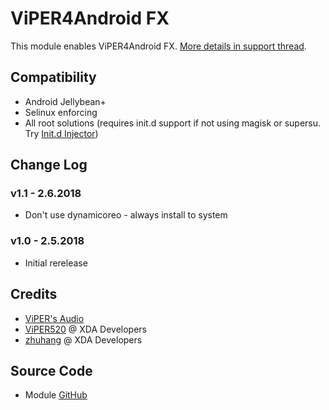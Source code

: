 # ViPER4Android FX
This module enables ViPER4Android FX. [More details in support thread](https://forum.xda-developers.com/apps/magisk/module-viper4android-fx-2-5-0-5-t3577058).

## Compatibility
* Android Jellybean+
* Selinux enforcing
* All root solutions (requires init.d support if not using magisk or supersu. Try [Init.d Injector](https://forum.xda-developers.com/android/software-hacking/mod-universal-init-d-injector-wip-t3692105))

## Change Log
### v1.1 - 2.6.2018
* Don't use dynamicoreo - always install to system

### v1.0 - 2.5.2018
* Initial rerelease

## Credits
* [ViPER's Audio](http://vipersaudio.com/blog/)
* [ViPER520](http://vipersaudio.com/blog/) @ XDA Developers
* [zhuhang](https://forum.xda-developers.com/showthread.php?t=2191223) @ XDA Developers

## Source Code
* Module [GitHub](https://github.com/therealahrion/ViPER4Android-FX)
